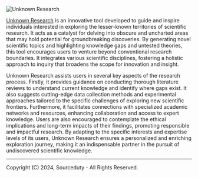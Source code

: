 ![Unknown Research](https://github.com/sourceduty/Unkown_Research/assets/123030236/2593c8d1-1a1c-47bb-a4f5-587335c979cb)

[Unknown Research](https://chat.openai.com/g/g-fcU6hSD4g-unknown-research) is an innovative tool developed to guide and inspire individuals interested in exploring the lesser-known territories of scientific research. It acts as a catalyst for delving into obscure and uncharted areas that may hold potential for groundbreaking discoveries. By generating novel scientific topics and highlighting knowledge gaps and untested theories, this tool encourages users to venture beyond conventional research boundaries. It integrates various scientific disciplines, fostering a holistic approach to inquiry that broadens the scope for innovation and insight.

Unknown Research assists users in several key aspects of the research process. Firstly, it provides guidance on conducting thorough literature reviews to understand current knowledge and identify where gaps exist. It also suggests cutting-edge data collection methods and experimental approaches tailored to the specific challenges of exploring new scientific frontiers. Furthermore, it facilitates connections with specialized academic networks and resources, enhancing collaboration and access to expert knowledge. Users are also encouraged to contemplate the ethical implications and long-term impacts of their findings, promoting responsible and impactful research. By adapting to the specific interests and expertise levels of its users, Unknown Research ensures a personalized and enriching exploration journey, making it an indispensable partner in the pursuit of undiscovered scientific knowledge.

***
Copyright (C) 2024, Sourceduty - All Rights Reserved.
